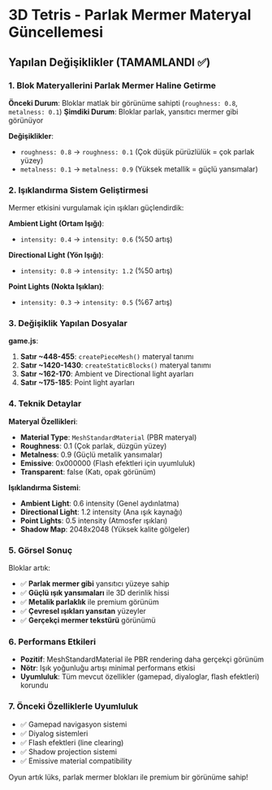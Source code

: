 # 3D Tetris - Parlak Mermer Materyal Güncellemesi

## Yapılan Değişiklikler (TAMAMLANDI ✅)

### 1. Blok Materyallerini Parlak Mermer Haline Getirme
**Önceki Durum**: Bloklar matlak bir görünüme sahipti (`roughness: 0.8`, `metalness: 0.1`)
**Şimdiki Durum**: Bloklar parlak, yansıtıcı mermer gibi görünüyor

**Değişiklikler**:
- `roughness: 0.8` → `roughness: 0.1` (Çok düşük pürüzlülük = çok parlak yüzey)
- `metalness: 0.1` → `metalness: 0.9` (Yüksek metallik = güçlü yansımalar)

### 2. Işıklandırma Sistem Geliştirmesi
Mermer etkisini vurgulamak için ışıkları güçlendirdik:

**Ambient Light (Ortam Işığı)**:
- `intensity: 0.4` → `intensity: 0.6` (%50 artış)

**Directional Light (Yön Işığı)**:
- `intensity: 0.8` → `intensity: 1.2` (%50 artış)

**Point Lights (Nokta Işıkları)**:
- `intensity: 0.3` → `intensity: 0.5` (%67 artış)

### 3. Değişiklik Yapılan Dosyalar
**game.js**:
1. **Satır ~448-455**: `createPieceMesh()` materyal tanımı
2. **Satır ~1420-1430**: `createStaticBlocks()` materyal tanımı
3. **Satır ~162-170**: Ambient ve Directional light ayarları
4. **Satır ~175-185**: Point light ayarları

### 4. Teknik Detaylar

**Materyal Özellikleri**:
- **Material Type**: `MeshStandardMaterial` (PBR materyal)
- **Roughness**: 0.1 (Çok parlak, düzgün yüzey)
- **Metalness**: 0.9 (Güçlü metalik yansımalar)
- **Emissive**: 0x000000 (Flash efektleri için uyumluluk)
- **Transparent**: false (Katı, opak görünüm)

**Işıklandırma Sistemi**:
- **Ambient Light**: 0.6 intensity (Genel aydınlatma)
- **Directional Light**: 1.2 intensity (Ana ışık kaynağı)
- **Point Lights**: 0.5 intensity (Atmosfer ışıkları)
- **Shadow Map**: 2048x2048 (Yüksek kalite gölgeler)

### 5. Görsel Sonuç
Bloklar artık:
- ✅ **Parlak mermer gibi** yansıtıcı yüzeye sahip
- ✅ **Güçlü ışık yansımaları** ile 3D derinlik hissi
- ✅ **Metalik parlaklık** ile premium görünüm
- ✅ **Çevresel ışıkları yansıtan** yüzeyler
- ✅ **Gerçekçi mermer tekstürü** görünümü

### 6. Performans Etkileri
- **Pozitif**: MeshStandardMaterial ile PBR rendering daha gerçekçi görünüm
- **Nötr**: Işık yoğunluğu artışı minimal performans etkisi
- **Uyumluluk**: Tüm mevcut özellikler (gamepad, diyaloglar, flash efektleri) korundu

### 7. Önceki Özelliklerle Uyumluluk
- ✅ Gamepad navigasyon sistemi
- ✅ Diyalog sistemleri
- ✅ Flash efektleri (line clearing)
- ✅ Shadow projection sistemi
- ✅ Emissive material compatibility

Oyun artık lüks, parlak mermer blokları ile premium bir görünüme sahip!
